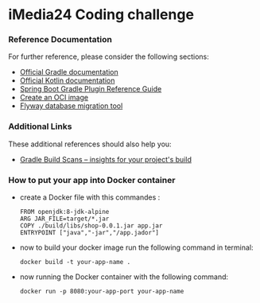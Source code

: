 # iMedia24 Coding challenge

### Reference Documentation
For further reference, please consider the following sections:

* [Official Gradle documentation](https://docs.gradle.org)
* [Official Kotlin documentation](https://kotlinlang.org/docs/home.html)
* [Spring Boot Gradle Plugin Reference Guide](https://docs.spring.io/spring-boot/docs/2.4.3/gradle-plugin/reference/html/)
* [Create an OCI image](https://docs.spring.io/spring-boot/docs/2.4.3/gradle-plugin/reference/html/#build-image)
* [Flyway database migration tool](https://flywaydb.org/documentation/)

### Additional Links
These additional references should also help you:

* [Gradle Build Scans – insights for your project's build](https://scans.gradle.com#gradle)

### How to put your app into Docker container 
* create a Docker file with this commandes :

      FROM openjdk:8-jdk-alpine
      ARG JAR_FILE=target/*.jar
      COPY ./build/libs/shop-0.0.1.jar app.jar 
      ENTRYPOINT ["java","-jar","/app.jador"]

* now to build your docker image run the following command in terminal:

      docker build -t your-app-name .

* now running the Docker container with the following command:

      docker run -p 8080:your-app-port your-app-name

